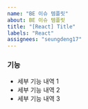 ```yaml
---
name: "BE 이슈 템플릿"
about: BE 이슈 템플릿
title: "[React] Title"
labels: "React"
assignees: "seungdeng17"
---
```


### 기능

- 세부 기능 내역 1
- 세부 기능 내역 2
- 세부 기능 내역 3